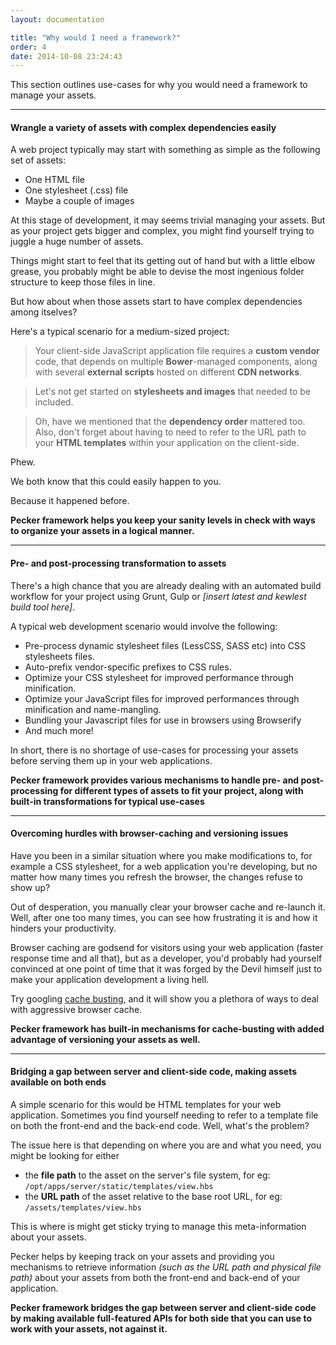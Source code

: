 ```yaml
---
layout: documentation

title: "Why would I need a framework?"
order: 4
date: 2014-10-08 23:24:43
---
```


This section outlines use-cases for why you would need a framework to manage your assets.

----

#### Wrangle a variety of assets with complex dependencies easily

A web project typically may start with something as simple as the following set of assets:

* One HTML file
* One stylesheet (.css) file
* Maybe a couple of images

At this stage of development, it may seems trivial managing your assets.
But as your project gets bigger and complex, you might find yourself trying to juggle a huge number of assets.

Things might start to feel that its getting out of hand but with a little elbow grease, you probably might be able to 
devise the most ingenious folder structure to keep those files in line.

But how about when those assets start to have complex dependencies among itselves? 

Here's a typical scenario for a medium-sized project:


> Your client-side JavaScript application file requires a **custom vendor** code, that depends on multiple **Bower**-managed components, along with several **external scripts** hosted on different **CDN networks**.

> Let's not get started on **stylesheets and images** that needed to be included.

> Oh, have we mentioned that the **dependency order** mattered too. Also, don't forget about having to need to refer to the URL path to your **HTML templates**  within your application on the client-side.

Phew.

We both know that this could easily happen to you.

Because it happened before.

**Pecker framework helps you keep your sanity levels in check with ways to organize your assets in a logical manner.**


---


#### Pre- and post-processing transformation to assets
There's a high chance that you are already dealing with an automated build workflow for your project using Grunt, Gulp or *[insert latest and kewlest build tool here]*. 

A typical web development scenario would involve the following:

* Pre-process dynamic stylesheet files (LessCSS, SASS etc) into CSS stylesheets files.
* Auto-prefix vendor-specific prefixes to CSS rules.
* Optimize your CSS stylesheet for improved performance through minification.
* Optimize your JavaScript files for improved performances through minification and name-mangling.
* Bundling your Javascript files for use in browsers using Browserify
* And much more!

In short, there is no shortage of use-cases for processing your assets before serving them up in your web applications.

**Pecker framework provides various mechanisms to handle pre- and post-processing for different types of assets to fit your project,
along with built-in transformations for typical use-cases**


---


#### Overcoming hurdles with browser-caching and versioning issues
Have you been in a similar situation where you make modifications to, for example a CSS stylesheet, for a web application you're developing, but no matter how many times you refresh the browser, the changes refuse to show up? 

Out of desperation, you manually clear your browser cache and re-launch it. Well, after one too many times, you can see how frustrating it is and how it hinders your productivity.

Browser caching are godsend for visitors using your web application (faster response time and all that), but as a developer, you'd probably had yourself convinced at one point of time that it was forged by the Devil himself just to make your application development a living hell.

Try googling [cache busting](https://www.google.com.sg/#q=cache+busting), and it will show you a plethora of ways to deal with aggressive browser cache.

**Pecker framework has built-in mechanisms for cache-busting with added advantage of versioning 
your assets as well.**



---


#### Bridging a gap between server and client-side code, making assets available on both ends
A simple scenario for this would be HTML templates for your web application. Sometimes you find yourself needing to refer to a template file on both the front-end and the back-end code. Well, what's the problem?

The issue here is that depending on where you are and what you need, you might be looking for either 

* the **file path** to the asset on the server's file system, for eg: ```/opt/apps/server/static/templates/view.hbs```
* the **URL path** of the asset relative to the base root URL, for eg: ```/assets/templates/view.hbs```

This is where is might get sticky trying to manage this meta-information about your assets.

Pecker helps by keeping track on your assets and providing you mechanisms to retrieve information *(such as the URL path and physical file path)* about your assets from
both the front-end and back-end of your application.

**Pecker framework bridges the gap between server and client-side code by making available full-featured APIs for both side that you can use to work with your assets, not against it.**
